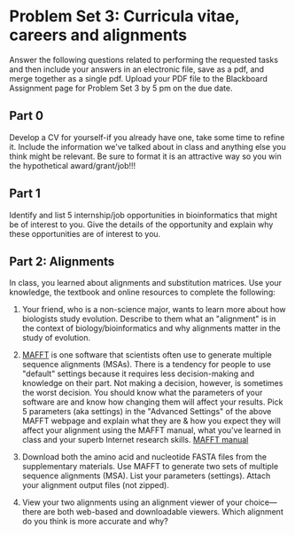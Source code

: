 # Problem Set 3: Curricula vitae, careers and alignments

Answer the following questions related to performing the requested tasks and then include your answers in an electronic file, save as a pdf, and merge together as a single pdf.  Upload your PDF file to the Blackboard Assignment page for Problem Set 3 by 5 pm on the due date.

## Part 0
Develop a CV for yourself-if you already have one, take some time to refine it.  Include the information we've talked about in class and anything else you think might be relevant.  Be sure to format it is an attractive way so you win the hypothetical award/grant/job!!!  

## Part 1

Identify and list 5 internship/job opportunities in bioinformatics that might be of interest to you.  Give the details of the opportunity and explain why these opportunities are of interest to you.

## Part 2: Alignments

In class, you learned about alignments and substitution matrices. Use your knowledge, the textbook and online resources to complete the following:

1. Your friend, who is a non-science major, wants to learn more about how biologists study evolution. Describe to them what an "alignment"  is in the context of biology/bioinformatics and why alignments matter in the study of evolution.

2. [MAFFT](https://mafft.cbrc.jp/alignment/server/index.html) is one software that scientists often use to generate multiple sequence alignments (MSAs). There is a tendency for people to use "default" settings because it requires less decision-making and knowledge on their part. Not making a decision, however, is sometimes the worst decision. You should know what the parameters of your software are and know how changing them will affect your results. Pick 5 parameters (aka settings) in the "Advanced Settings" of the above MAFFT webpage and explain what they are & how you expect they will affect your alignment using the MAFFT manual, what you've learned in class and your superb Internet research skills. [MAFFT manual](https://mafft.cbrc.jp/alignment/software/manual/manual.html)

3. Download both the amino acid and nucleotide FASTA files from the supplementary materials. Use MAFFT  to generate two sets of multiple sequence alignments (MSA). List your parameters (settings). Attach your alignment output files (not zipped).

4. View your two alignments using an alignment viewer of your choice—there are both web-based and downloadable viewers. Which alignment do you think is more accurate and why?